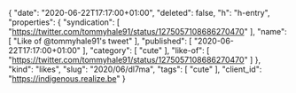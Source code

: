 {
  "date": "2020-06-22T17:17:00+01:00",
  "deleted": false,
  "h": "h-entry",
  "properties": {
    "syndication": [
      "https://twitter.com/tommyhale91/status/1275057108686270470"
    ],
    "name": [
      "Like of @tommyhale91's tweet"
    ],
    "published": [
      "2020-06-22T17:17:00+01:00"
    ],
    "category": [
      "cute"
    ],
    "like-of": [
      "https://twitter.com/tommyhale91/status/1275057108686270470"
    ]
  },
  "kind": "likes",
  "slug": "2020/06/dl7ma",
  "tags": [
    "cute"
  ],
  "client_id": "https://indigenous.realize.be"
}
